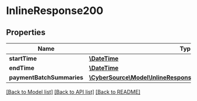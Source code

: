 # InlineResponse200

## Properties
Name | Type | Description | Notes
------------ | ------------- | ------------- | -------------
**startTime** | [**\DateTime**](\DateTime.md) |  | [optional] 
**endTime** | [**\DateTime**](\DateTime.md) |  | [optional] 
**paymentBatchSummaries** | [**\CyberSource\Model\InlineResponse200PaymentBatchSummaries[]**](InlineResponse200PaymentBatchSummaries.md) |  | [optional] 

[[Back to Model list]](../README.md#documentation-for-models) [[Back to API list]](../README.md#documentation-for-api-endpoints) [[Back to README]](../README.md)


